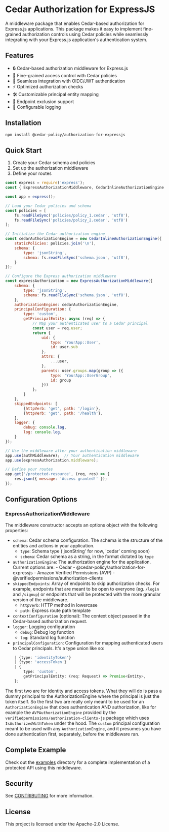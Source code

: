 # Cedar Authorization for ExpressJS

A middleware package that enables Cedar-based authorization for Express.js applications. This package makes it easy to implement fine-grained authorization controls using Cedar policies while seamlessly integrating with your Express.js application's authentication system.

## Features

- 🔒 Cedar-based authorization middleware for Express.js
- 🎯 Fine-grained access control with Cedar policies
- 🔑 Seamless integration with OIDC/JWT authentication
- ⚡ Optimized authorization checks
- 🛠️ Customizable principal entity mapping
- 🚫 Endpoint exclusion support
- 📝 Configurable logging

## Installation

```bash
npm install @cedar-policy/authorization-for-expressjs
```

## Quick Start

1. Create your Cedar schema and policies
2. Set up the authorization middleware
3. Define your routes

```javascript
const express = require('express');
const { ExpressAuthorizationMiddleware, CedarInlineAuthorizationEngine } = require('@cedar-policy/authorization-for-expressjs');

const app = express();

// Load your Cedar policies and schema
const policies = [
    fs.readFileSync('policies/policy_1.cedar', 'utf8'),
    fs.readFileSync('policies/policy_2.cedar', 'utf8')
];

// Initialize the Cedar authorization engine
const cedarAuthorizationEngine = new CedarInlineAuthorizationEngine({
    staticPolicies: policies.join('\n'),
    schema: {
        type: 'jsonString',
        schema: fs.readFileSync('schema.json', 'utf8'),
    }
});

// Configure the Express authorization middleware
const expressAuthorization = new ExpressAuthorizationMiddleware({
    schema: {
        type: 'jsonString',
        schema: fs.readFileSync('schema.json', 'utf8'),
    },
    authorizationEngine: cedarAuthorizationEngine,
    principalConfiguration: {
        type: 'custom',
        getPrincipalEntity: async (req) => {
            // Map your authenticated user to a Cedar principal
            const user = req.user;
            return {
                uid: {
                    type: 'YourApp::User',
                    id: user.sub
                },
                attrs: {
                    ...user,
                },
                parents: user.groups.map(group => ({
                    type: 'YourApp::UserGroup',
                    id: group
                }))
            };
        }
    },
    skippedEndpoints: [
        {httpVerb: 'get', path: '/login'},
        {httpVerb: 'get', path: '/health'},
    ],
    logger: {
        debug: console.log,
        log: console.log,
    }
});

// Use the middleware after your authentication middleware
app.use(authMiddleware);  // Your authentication middleware
app.use(expressAuthorization.middleware);

// Define your routes
app.get('/protected-resource', (req, res) => {
    res.json({ message: 'Access granted!' });
});
```

## Configuration Options

### ExpressAuthorizationMiddleware

The middleware constructor accepts an options object with the following properties:

- `schema`: Cedar schema configuration. The schema is the structure of the entities and actions in your application.
  - `type`: Schema type ('jsonString' for now, 'cedar' coming soon)
  - `schema`: Cedar schema as a string, in the format dictated by `type`
- `authorizationEngine`: The authorization engine for the application. Current options are:
       - Cedar - @cedar-policy/authorization-for-expressjs
       - Amazon Verified Permissions (AVP) - @verifiedpermissions/authorization-clients
- `skippedEndpoints`: Array of endpoints to skip authorization checks. For example, endpoints that are meant to be open to everyone (eg. `/login` and `/signup`) or endpoints that will be protected with the more granular version of the middleware.
  - `httpVerb`: HTTP method in lowercase
  - `path`: Express route path template
- `contextConfiguration` (optional): The context object passed in the Cedar-based authorization request.
- `logger`: Logging configuration
  - `debug`: Debug log function
  - `log`: Standard log function
- `principalConfiguration`: Configuration for mapping authenticated users to Cedar principals. It's a type union like so:
```typescript
    | {type: 'identityToken'}
    | {type: 'accessToken'}
    | {
        type: 'custom',
        getPrincipalEntity: (req: Request) => Promise<Entity>,
    };
```
The first two are for identity and access tokens. What they will do is pass a dummy principal to the AuthorizationEngine where the principal is just the token itself. So the first two are really only meant to be used for an `AuthorizationEngine` that does authentication AND authorization, like for example the `AVPAuthorizationEngine` provided by the `verifiedpermissions/authorization-clients-js` package which uses `IsAuthorizedWithToken` under the hood. The `custom` principal configuration meant to be used with any `AuthorizationEngine`, and it presumes you have done authentication first, separately, before the middleware ran.


## Complete Example

Check out the [examples](./examples) directory for a complete implementation of a protected API using this middleware.

## Security

See [CONTRIBUTING](CONTRIBUTING.md#security-issue-notifications) for more information.

## License

This project is licensed under the Apache-2.0 License.
